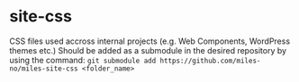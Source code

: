 # site-css
CSS files used accross internal projects (e.g. Web Components, WordPress themes etc.)
Should be added as a submodule in the desired repository by using the command: `git submodule add https://github.com/miles-no/miles-site-css <folder_name>`
